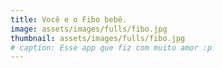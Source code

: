 ```yaml
---
title: Você e o Fibo bebê. 
image: assets/images/fulls/fibo.jpg
thumbnail: assets/images/fulls/fibo.jpg
# caption: Esse app que fiz com muito amor :p
---
```

